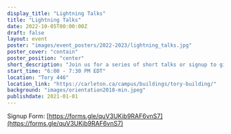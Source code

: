 ```yaml
---
display_title: "Lightning Talks"
title: "Lightning Talks"
date: 2022-10-05T00:00:00Z
draft: false
layout: event
poster: "images/event_posters/2022-2023/lightning_talks.jpg"
poster_cover: "contain"
poster_position: "center"
short_description: "Join us for a series of short talks or signup to give your own!"
start_time: "6:00 - 7:30 PM EDT"
location: "Tory 446"
location_link: "https://carleton.ca/campus/buildings/tory-building/"
background: "images/orientation2018-min.jpeg"
publishdate: 2021-01-01
---
```


Signup Form: [https://forms.gle/quV3UKib9RAF6vnS7](https://forms.gle/quV3UKib9RAF6vnS7)


